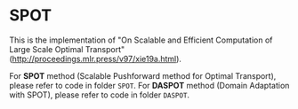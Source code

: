 # SPOT

This is the implementation of "On Scalable and Efficient Computation of Large Scale Optimal Transport" (http://proceedings.mlr.press/v97/xie19a.html).

For **SPOT** method (Scalable Pushforward method for Optimal Transport), please refer to code in folder `SPOT`.
For **DASPOT** method (Domain Adaptation with SPOT), please refer to code in folder `DASPOT`.